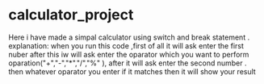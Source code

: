 # calculator_project

Here i have made a simpal calculator using switch and break statement .
explanation:
when you run this code ,first of all it will ask enter the first nuber 
after this iw will ask enter the oparator which you want to perform oparation("+","-","*","/","%" ),
after it will ask enter the second number .
then  whatever oparator you enter if it matches then it will show your result
